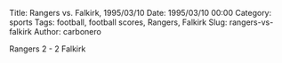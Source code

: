 Title: Rangers vs. Falkirk, 1995/03/10
Date: 1995/03/10 00:00
Category: sports
Tags: football, football scores, Rangers, Falkirk
Slug: rangers-vs-falkirk
Author: carbonero


Rangers 2 - 2 Falkirk

